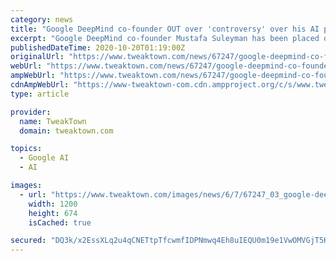 ```yaml
---
category: news
title: "Google DeepMind co-founder OUT over 'controversy' over his AI projects"
excerpt: "Google DeepMind co-founder Mustafa Suleyman has been placed on leave abruptly from the secretative AI-focused division of Google, with the reason being controversy \"over some of the projects he led\"."
publishedDateTime: 2020-10-20T01:19:00Z
originalUrl: "https://www.tweaktown.com/news/67247/google-deepmind-co-founder-over-controversy-ai-projects/index.html"
webUrl: "https://www.tweaktown.com/news/67247/google-deepmind-co-founder-over-controversy-ai-projects/index.html"
ampWebUrl: "https://www.tweaktown.com/news/67247/google-deepmind-co-founder-over-controversy-ai-projects/amp.html"
cdnAmpWebUrl: "https://www-tweaktown-com.cdn.ampproject.org/c/s/www.tweaktown.com/news/67247/google-deepmind-co-founder-over-controversy-ai-projects/amp.html"
type: article

provider:
  name: TweakTown
  domain: tweaktown.com

topics:
  - Google AI
  - AI

images:
  - url: "https://www.tweaktown.com/images/news/6/7/67247_03_google-deepmind-co-founder-over-controversy-ai-projects_full.png"
    width: 1200
    height: 674
    isCached: true

secured: "DQ3k/x2EssXLq2u4qCNETtpTfcwmfIDPNmwq4Eh8uIEQU0m19e1VwOMVGjT5Kg00SM9v8sMxG0ngU0CJGZ1pkW2vJ50PtHObGyVg3b9xtgluUH2ecjkKDo3zQ700SOC4gvLZ6OHmZQitpUtVa71xZutiMJ9GvqaCMTAUpuPD+CEe+J+DGUg6f1kmvV8yUSkV3XkrAZYB7SsqP0Q5+8xlqDCK+Jr5xJ0RFgaffGYFttRgbTyU8U+EM+hWPM80Lal9CiOkjgAT91EDPB2cu3IWGi+mFJKCmCUNVM2W1y3AVrZwh8Y1SGeDwDWLcww6jaENLiQSkHI+TdDIKKCuZ3ZPrjVczzHHWdoSW4bxwaDunxg=;5iBuNJdA0UOEvOiOQWNuJw=="
---
```


